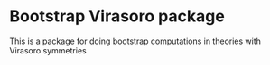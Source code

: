 # Bootstrap Virasoro package

This is a package for doing bootstrap computations in theories with Virasoro symmetries